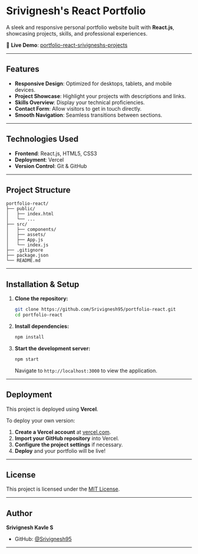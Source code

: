 # Srivignesh's React Portfolio

A sleek and responsive personal portfolio website built with **React.js**, showcasing projects, skills, and professional experiences.

🔗 **Live Demo**: [portfolio-react-srivigneshs-projects](https://portfolio-react-srivigneshs-projects.vercel.app/)

---

## Features

- **Responsive Design**: Optimized for desktops, tablets, and mobile devices.
- **Project Showcase**: Highlight your projects with descriptions and links.
- **Skills Overview**: Display your technical proficiencies.
- **Contact Form**: Allow visitors to get in touch directly.
- **Smooth Navigation**: Seamless transitions between sections.

---

## Technologies Used

- **Frontend**: React.js, HTML5, CSS3
- **Deployment**: Vercel
- **Version Control**: Git & GitHub

---

## Project Structure

```
portfolio-react/
├── public/
│   ├── index.html
│   └── ...
├── src/
│   ├── components/
│   ├── assets/
│   ├── App.js
│   └── index.js
├── .gitignore
├── package.json
└── README.md
```

---

## Installation & Setup

1. **Clone the repository:**
   ```bash
   git clone https://github.com/Srivignesh95/portfolio-react.git
   cd portfolio-react
   ```

2. **Install dependencies:**
   ```bash
   npm install
   ```

3. **Start the development server:**
   ```bash
   npm start
   ```
   Navigate to `http://localhost:3000` to view the application.

---

## Deployment

This project is deployed using **Vercel**.

To deploy your own version:

1. **Create a Vercel account** at [vercel.com](https://vercel.com/).
2. **Import your GitHub repository** into Vercel.
3. **Configure the project settings** if necessary.
4. **Deploy** and your portfolio will be live!

---

## License

This project is licensed under the [MIT License](LICENSE).

---

## Author

**Srivignesh Kavle S**

- GitHub: [@Srivignesh95](https://github.com/Srivignesh95)

---

